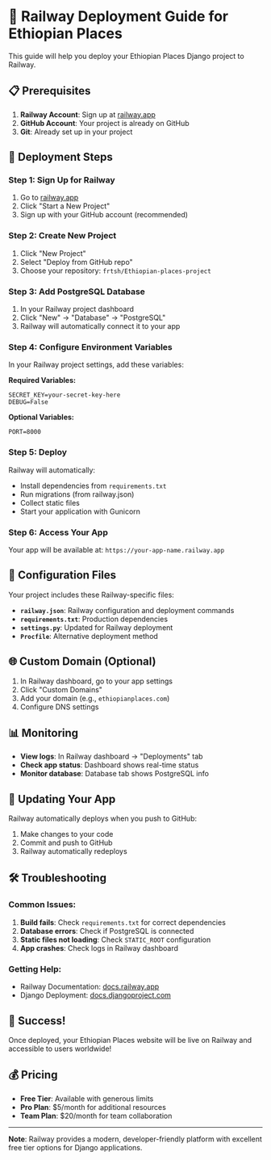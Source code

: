 # 🚂 Railway Deployment Guide for Ethiopian Places

This guide will help you deploy your Ethiopian Places Django project to Railway.

## 📋 Prerequisites

1. **Railway Account**: Sign up at [railway.app](https://railway.app)
2. **GitHub Account**: Your project is already on GitHub
3. **Git**: Already set up in your project

## 🚀 Deployment Steps

### Step 1: Sign Up for Railway
1. Go to [railway.app](https://railway.app)
2. Click "Start a New Project"
3. Sign up with your GitHub account (recommended)

### Step 2: Create New Project
1. Click "New Project"
2. Select "Deploy from GitHub repo"
3. Choose your repository: `frtsh/Ethiopian-places-project`

### Step 3: Add PostgreSQL Database
1. In your Railway project dashboard
2. Click "New" → "Database" → "PostgreSQL"
3. Railway will automatically connect it to your app

### Step 4: Configure Environment Variables
In your Railway project settings, add these variables:

**Required Variables:**
```
SECRET_KEY=your-secret-key-here
DEBUG=False
```

**Optional Variables:**
```
PORT=8000
```

### Step 5: Deploy
Railway will automatically:
- Install dependencies from `requirements.txt`
- Run migrations (from railway.json)
- Collect static files
- Start your application with Gunicorn

### Step 6: Access Your App
Your app will be available at:
`https://your-app-name.railway.app`

## 🔧 Configuration Files

Your project includes these Railway-specific files:

- **`railway.json`**: Railway configuration and deployment commands
- **`requirements.txt`**: Production dependencies
- **`settings.py`**: Updated for Railway deployment
- **`Procfile`**: Alternative deployment method

## 🌐 Custom Domain (Optional)

1. In Railway dashboard, go to your app settings
2. Click "Custom Domains"
3. Add your domain (e.g., `ethiopianplaces.com`)
4. Configure DNS settings

## 📊 Monitoring

- **View logs**: In Railway dashboard → "Deployments" tab
- **Check app status**: Dashboard shows real-time status
- **Monitor database**: Database tab shows PostgreSQL info

## 🔄 Updating Your App

Railway automatically deploys when you push to GitHub:
1. Make changes to your code
2. Commit and push to GitHub
3. Railway automatically redeploys

## 🛠️ Troubleshooting

### Common Issues:

1. **Build fails**: Check `requirements.txt` for correct dependencies
2. **Database errors**: Check if PostgreSQL is connected
3. **Static files not loading**: Check `STATIC_ROOT` configuration
4. **App crashes**: Check logs in Railway dashboard

### Getting Help:
- Railway Documentation: [docs.railway.app](https://docs.railway.app)
- Django Deployment: [docs.djangoproject.com](https://docs.djangoproject.com/en/stable/howto/deployment/)

## 🎉 Success!

Once deployed, your Ethiopian Places website will be live on Railway and accessible to users worldwide!

## 💰 Pricing

- **Free Tier**: Available with generous limits
- **Pro Plan**: $5/month for additional resources
- **Team Plan**: $20/month for team collaboration

---

**Note**: Railway provides a modern, developer-friendly platform with excellent free tier options for Django applications. 